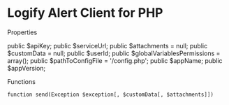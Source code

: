 # Logify Alert Client for PHP

Properties

public $apiKey;
	public $serviceUrl;
	public $attachments = null;
	public $customData = null;
	public $userId;
  public $globalVariablesPermissions = array();
  public $pathToConfigFile = '/config.php';
  public $appName;
  public $appVersion;
    
Functions

	function send(Exception $exception[, $customData[, $attachments]])
